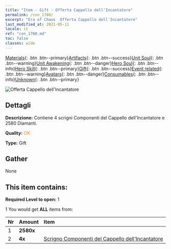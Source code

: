 ```yaml
---
title: "Item - Gift - Offerta Cappello dell'Incantatore"
permalink: /con_1760/
excerpt: "Era of Chaos  Offerta Cappello dell'Incantatore"
last_modified_at: 2021-05-11
locale: it
ref: "con_1760.md"
toc: false
classes: wide
---
```

 [Materials](/ItemsIT/){: .btn .btn--primary}[Artifacts](/ItemsIT/Artifacts/){: .btn .btn--success}[Unit Soul](/ItemsIT/UnitSoul/){: .btn .btn--warning}[Unit Awakening](/ItemsIT/UnitAwakening/){: .btn .btn--danger}[Hero Soul](/ItemsIT/HeroSoul/){: .btn .btn--info}[Hero Skill](/ItemsIT/HeroSkill/){: .btn .btn--primary}[Gift](/ItemsIT/Gift/){: .btn .btn--success}[Event related](/ItemsIT/Events/){: .btn .btn--warning}[Avatars](/ItemsIT/Avatars/){: .btn .btn--danger}[Consumables](/ItemsIT/Consumables/){: .btn .btn--info}[Unknown](/ItemsIT/Unknown/){: .btn .btn--primary}

 ![Offerta Cappello dell'Incantatore](/images/t/i_907376.png)

## Dettagli
 **Descrizione:** Contiene 4 scrigni Componenti del Cappello dell'Incantatore e 2580 Diamanti.

 **Quality:** <span style="color: #FF8C00">OK</span>

 **Type:** Gift

## Gather

  None

## This item contains:

 **Required Level to open:** 1

 1 You would get **ALL** items  from:

  | Nr | Amount |     Item    |
  |:---|:-------|:------------|
  | 1 |  **2580x** | <i class="fas fa-gem"/> |  | 
  | 2 |  **4x** | [Scrigno Componenti del Cappello dell'Incantatore](/ItemsIT/con_1359/) |  | 
